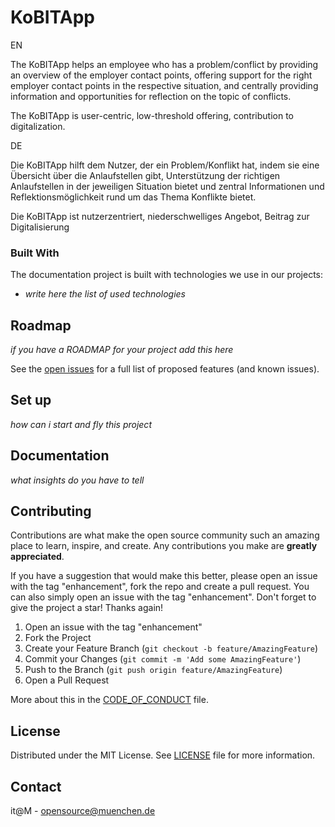 # KoBITApp

EN

The KoBITApp helps an employee who has a problem/conflict by providing an overview of the employer contact points, offering support for the right employer contact points in the respective situation, and centrally providing information and opportunities for reflection on the topic of conflicts.

The KoBITApp is user-centric, low-threshold offering, contribution to digitalization.

DE

Die KoBITApp hilft dem Nutzer, der ein Problem/Konflikt hat, indem sie eine Übersicht über die Anlaufstellen gibt, Unterstützung der richtigen Anlaufstellen in der jeweiligen Situation bietet und zentral Informationen und Reflektionsmöglichkeit rund um das Thema Konflikte bietet.

Die KoBITApp ist nutzerzentriert, niederschwelliges Angebot, Beitrag zur Digitalisierung

### Built With

The documentation project is built with technologies we use in our projects:

* *write here the list of used technologies*

## Roadmap

*if you have a ROADMAP for your project add this here*


See the [open issues](#) for a full list of proposed features (and known issues).


## Set up
*how can i start and fly this project*

## Documentation
*what insights do you have to tell*

## Contributing

Contributions are what make the open source community such an amazing place to learn, inspire, and create. Any contributions you make are **greatly appreciated**.

If you have a suggestion that would make this better, please open an issue with the tag "enhancement", fork the repo and create a pull request. You can also simply open an issue with the tag "enhancement".
Don't forget to give the project a star! Thanks again!

1. Open an issue with the tag "enhancement"
2. Fork the Project
3. Create your Feature Branch (`git checkout -b feature/AmazingFeature`)
4. Commit your Changes (`git commit -m 'Add some AmazingFeature'`)
5. Push to the Branch (`git push origin feature/AmazingFeature`)
6. Open a Pull Request

More about this in the [CODE_OF_CONDUCT](/CODE_OF_CONDUCT.md) file.


## License

Distributed under the MIT License. See [LICENSE](LICENSE) file for more information.


## Contact

it@M - opensource@muenchen.de
